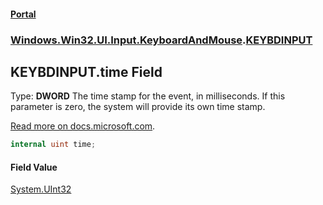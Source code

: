 #### [Portal](index.md 'index')
### [Windows.Win32.UI.Input.KeyboardAndMouse](Windows.Win32.UI.Input.KeyboardAndMouse.md 'Windows.Win32.UI.Input.KeyboardAndMouse').[KEYBDINPUT](KEYBDINPUT.md 'Windows.Win32.UI.Input.KeyboardAndMouse.KEYBDINPUT')

## KEYBDINPUT.time Field

  
Type: <b>DWORD</b> The time stamp for the event, in milliseconds. If this parameter is zero, the system will provide its own time stamp.  
  
[Read more on docs.microsoft.com](https://learn.microsoft.com/windows/win32/api/winuser/ns-winuser-keybdinput#members 'https://learn.microsoft.com/windows/win32/api/winuser/ns-winuser-keybdinput#members').

```csharp
internal uint time;
```

#### Field Value
[System.UInt32](https://docs.microsoft.com/en-us/dotnet/api/System.UInt32 'System.UInt32')
